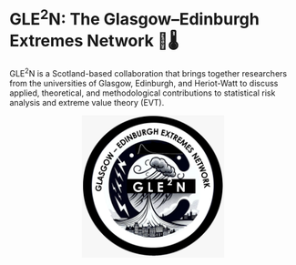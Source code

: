 # GLE<sup>2</sup>N: The Glasgow–Edinburgh Extremes Network 🌊🌡️

GLE<sup>2</sup>N is a Scotland-based collaboration that brings together researchers from the universities of Glasgow, Edinburgh, and Heriot-Watt to discuss applied, theoretical, and methodological contributions to statistical risk analysis and extreme value theory (EVT). 

<div align="center">
  <img src="img/GLEN_logo14.png" alt="GLEN Logo" width="250">
</div>

